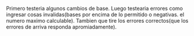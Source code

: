 
  Primero testeria algunos cambios de base.
  Luego testearia errores como ingresar cosas invalidas(bases por encima de lo permitido o negativas. el numero maximo calculable).
  Tambien que tire los errores correctos(que los errores de arriva responda apromiadamente).
